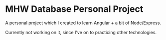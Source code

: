 # MHW Database Personal Project
A personal project which I created to learn Angular + a bit of Node/Express.

Currently not working on it, since I've on to practicing other technologies.
